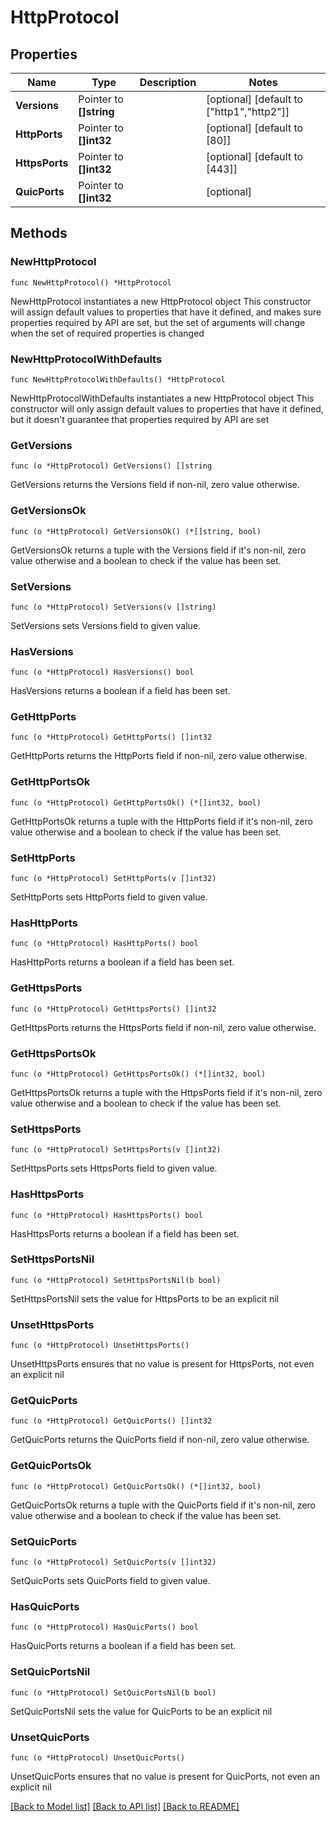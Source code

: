# HttpProtocol

## Properties

Name | Type | Description | Notes
------------ | ------------- | ------------- | -------------
**Versions** | Pointer to **[]string** |  | [optional] [default to ["http1","http2"]]
**HttpPorts** | Pointer to **[]int32** |  | [optional] [default to [80]]
**HttpsPorts** | Pointer to **[]int32** |  | [optional] [default to [443]]
**QuicPorts** | Pointer to **[]int32** |  | [optional] 

## Methods

### NewHttpProtocol

`func NewHttpProtocol() *HttpProtocol`

NewHttpProtocol instantiates a new HttpProtocol object
This constructor will assign default values to properties that have it defined,
and makes sure properties required by API are set, but the set of arguments
will change when the set of required properties is changed

### NewHttpProtocolWithDefaults

`func NewHttpProtocolWithDefaults() *HttpProtocol`

NewHttpProtocolWithDefaults instantiates a new HttpProtocol object
This constructor will only assign default values to properties that have it defined,
but it doesn't guarantee that properties required by API are set

### GetVersions

`func (o *HttpProtocol) GetVersions() []string`

GetVersions returns the Versions field if non-nil, zero value otherwise.

### GetVersionsOk

`func (o *HttpProtocol) GetVersionsOk() (*[]string, bool)`

GetVersionsOk returns a tuple with the Versions field if it's non-nil, zero value otherwise
and a boolean to check if the value has been set.

### SetVersions

`func (o *HttpProtocol) SetVersions(v []string)`

SetVersions sets Versions field to given value.

### HasVersions

`func (o *HttpProtocol) HasVersions() bool`

HasVersions returns a boolean if a field has been set.

### GetHttpPorts

`func (o *HttpProtocol) GetHttpPorts() []int32`

GetHttpPorts returns the HttpPorts field if non-nil, zero value otherwise.

### GetHttpPortsOk

`func (o *HttpProtocol) GetHttpPortsOk() (*[]int32, bool)`

GetHttpPortsOk returns a tuple with the HttpPorts field if it's non-nil, zero value otherwise
and a boolean to check if the value has been set.

### SetHttpPorts

`func (o *HttpProtocol) SetHttpPorts(v []int32)`

SetHttpPorts sets HttpPorts field to given value.

### HasHttpPorts

`func (o *HttpProtocol) HasHttpPorts() bool`

HasHttpPorts returns a boolean if a field has been set.

### GetHttpsPorts

`func (o *HttpProtocol) GetHttpsPorts() []int32`

GetHttpsPorts returns the HttpsPorts field if non-nil, zero value otherwise.

### GetHttpsPortsOk

`func (o *HttpProtocol) GetHttpsPortsOk() (*[]int32, bool)`

GetHttpsPortsOk returns a tuple with the HttpsPorts field if it's non-nil, zero value otherwise
and a boolean to check if the value has been set.

### SetHttpsPorts

`func (o *HttpProtocol) SetHttpsPorts(v []int32)`

SetHttpsPorts sets HttpsPorts field to given value.

### HasHttpsPorts

`func (o *HttpProtocol) HasHttpsPorts() bool`

HasHttpsPorts returns a boolean if a field has been set.

### SetHttpsPortsNil

`func (o *HttpProtocol) SetHttpsPortsNil(b bool)`

 SetHttpsPortsNil sets the value for HttpsPorts to be an explicit nil

### UnsetHttpsPorts
`func (o *HttpProtocol) UnsetHttpsPorts()`

UnsetHttpsPorts ensures that no value is present for HttpsPorts, not even an explicit nil
### GetQuicPorts

`func (o *HttpProtocol) GetQuicPorts() []int32`

GetQuicPorts returns the QuicPorts field if non-nil, zero value otherwise.

### GetQuicPortsOk

`func (o *HttpProtocol) GetQuicPortsOk() (*[]int32, bool)`

GetQuicPortsOk returns a tuple with the QuicPorts field if it's non-nil, zero value otherwise
and a boolean to check if the value has been set.

### SetQuicPorts

`func (o *HttpProtocol) SetQuicPorts(v []int32)`

SetQuicPorts sets QuicPorts field to given value.

### HasQuicPorts

`func (o *HttpProtocol) HasQuicPorts() bool`

HasQuicPorts returns a boolean if a field has been set.

### SetQuicPortsNil

`func (o *HttpProtocol) SetQuicPortsNil(b bool)`

 SetQuicPortsNil sets the value for QuicPorts to be an explicit nil

### UnsetQuicPorts
`func (o *HttpProtocol) UnsetQuicPorts()`

UnsetQuicPorts ensures that no value is present for QuicPorts, not even an explicit nil

[[Back to Model list]](../README.md#documentation-for-models) [[Back to API list]](../README.md#documentation-for-api-endpoints) [[Back to README]](../README.md)


